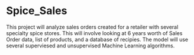 # Spice_Sales
This project will analyze sales orders created for a retailer with several specialty spice stores.  This will involve looking at 6 years worth of Sales Order data, list of products, and a database of recipies.   The model will use several superviesed and unsupervised Machine Learning algorithms.
